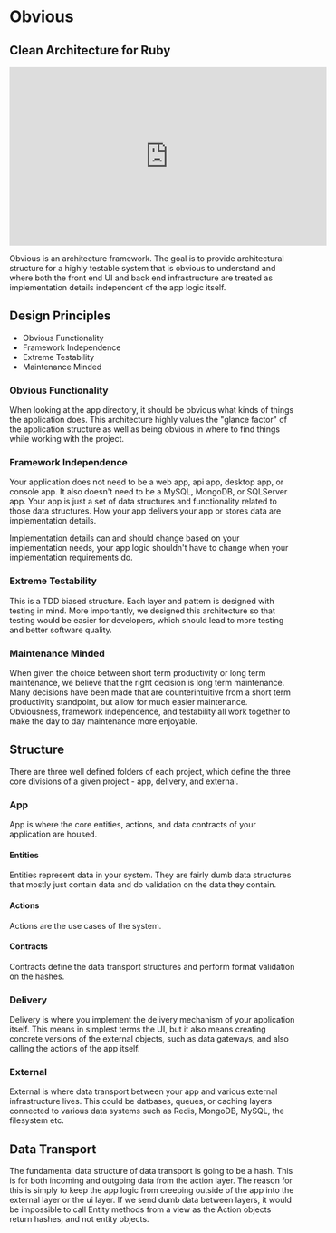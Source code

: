 # Obvious

## Clean Architecture for Ruby

<iframe width="560" height="315" src="https://www.youtube.com/embed/hxDDjVRUP1I" title="YouTube video player" frameborder="0" allow="accelerometer; autoplay; clipboard-write; encrypted-media; gyroscope; picture-in-picture"></iframe>

Obvious is an architecture framework. The goal is to provide architectural structure for a highly testable system that is obvious to understand and where both the front end UI and back end infrastructure are treated as implementation details independent of the app logic itself.

## Design Principles

- Obvious Functionality
- Framework Independence
- Extreme Testability
- Maintenance Minded

### Obvious Functionality

When looking at the app directory, it should be obvious what kinds of things the application does. This architecture highly values the "glance factor" of the application structure as well as being obvious in where to find things while working with the project.

### Framework Independence

Your application does not need to be a web app, api app, desktop app, or console app. It also doesn't need to be a MySQL, MongoDB, or SQLServer app. Your app is just a set of data structures and functionality related to those data structures. How your app delivers your app or stores data are implementation details.  

Implementation details can and should change based on your implementation needs, your app logic shouldn't have to change when your implementation requirements do.

### Extreme Testability

This is a TDD biased structure. Each layer and pattern is designed with testing in mind. More importantly, we designed this architecture so that testing would be easier for developers, which should lead to more testing and better software quality.

### Maintenance Minded

When given the choice between short term productivity or long term maintenance, we believe that the right decision is long term maintenance. Many decisions have been made that are counterintuitive from a short term productivity standpoint, but allow for much easier maintenance. Obviousness, framework independence, and testability all work together to make the day to day maintenance more enjoyable.

## Structure

There are three well defined folders of each project, which define the three core divisions of a given project - app, delivery, and external.

### App

App is where the core entities, actions, and data contracts of your application are housed.

#### Entities

Entities represent data in your system. They are fairly dumb data structures that mostly just contain data and do validation on the data they contain.

#### Actions

Actions are the use cases of the system.


#### Contracts

Contracts define the data transport structures and perform format validation on the hashes.

### Delivery

Delivery is where you implement the delivery mechanism of your application itself.  This means in simplest terms the UI, but it also means creating concrete versions of the external objects, such as data gateways, and also calling the actions of the app itself.

### External

External is where data transport between your app and various external infrastructure lives. This could be datbases, queues, or caching layers connected to various data systems such as Redis, MongoDB, MySQL, the filesystem etc.

## Data Transport

The fundamental data structure of data transport is going to be a hash. This is for both incoming and outgoing data from the action layer.  The reason for this is simply to keep the app logic from creeping outside of the app into the external layer or the ui layer. If we send dumb data between layers, it would be impossible to call Entity methods from a view as the Action objects return hashes, and not entity objects.
